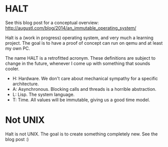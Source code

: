 # HALT

See this blog post for a conceptual overview: http://augustl.com/blog/2014/an_immutable_operating_system/

Halt is a (work in progress) operating system, and very much a learning project. The goal is to have a proof of concept can run on qemu and at least my own PC.

The name HALT is a retrofitted acronym. These definitions are subject to change in the future, whenever I come up with something that sounds cooler.

* H: Hardware. We don't care about mechanical sympathy for a specific architecture.
* A: Asynchronous. Blocking calls and threads is a horrible abstraction.
* L: Lisp. The system language.
* T: Time. All values will be immutable, giving us a good time model.

# Not UNIX

Halt is not UNIX. The goal is to create something completely new. See the blog post :)
